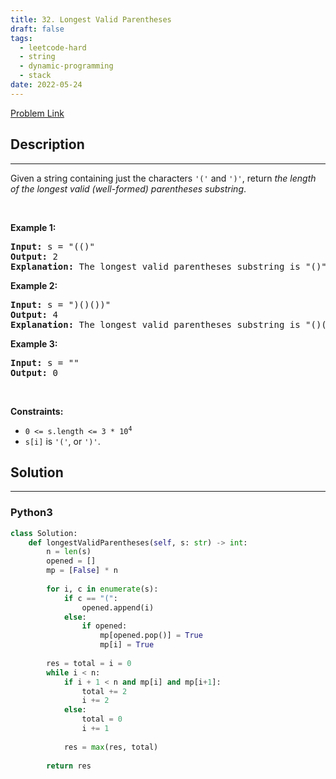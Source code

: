 ```yaml
---
title: 32. Longest Valid Parentheses
draft: false
tags: 
  - leetcode-hard
  - string
  - dynamic-programming
  - stack
date: 2022-05-24
---
```


[Problem Link](https://leetcode.com/problems/longest-valid-parentheses/)

## Description

---
<p>Given a string containing just the characters <code>&#39;(&#39;</code> and <code>&#39;)&#39;</code>, return <em>the length of the longest valid (well-formed) parentheses </em><span data-keyword="substring-nonempty"><em>substring</em></span>.</p>

<p>&nbsp;</p>
<p><strong class="example">Example 1:</strong></p>

<pre>
<strong>Input:</strong> s = &quot;(()&quot;
<strong>Output:</strong> 2
<strong>Explanation:</strong> The longest valid parentheses substring is &quot;()&quot;.
</pre>

<p><strong class="example">Example 2:</strong></p>

<pre>
<strong>Input:</strong> s = &quot;)()())&quot;
<strong>Output:</strong> 4
<strong>Explanation:</strong> The longest valid parentheses substring is &quot;()()&quot;.
</pre>

<p><strong class="example">Example 3:</strong></p>

<pre>
<strong>Input:</strong> s = &quot;&quot;
<strong>Output:</strong> 0
</pre>

<p>&nbsp;</p>
<p><strong>Constraints:</strong></p>

<ul>
	<li><code>0 &lt;= s.length &lt;= 3 * 10<sup>4</sup></code></li>
	<li><code>s[i]</code> is <code>&#39;(&#39;</code>, or <code>&#39;)&#39;</code>.</li>
</ul>


## Solution

---
### Python3
``` py title='longest-valid-parentheses'
class Solution:
    def longestValidParentheses(self, s: str) -> int:
        n = len(s)
        opened = []
        mp = [False] * n
        
        for i, c in enumerate(s):
            if c == "(":
                opened.append(i)
            else:
                if opened:
                    mp[opened.pop()] = True
                    mp[i] = True
        
        res = total = i = 0
        while i < n:
            if i + 1 < n and mp[i] and mp[i+1]:
                total += 2
                i += 2
            else:
                total = 0
                i += 1
            
            res = max(res, total)
    
        return res
                    
```

